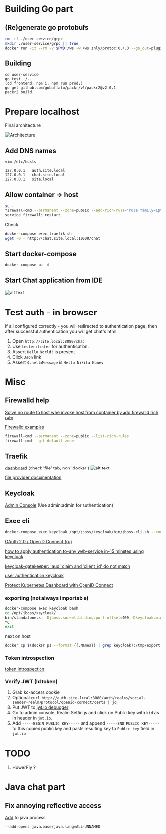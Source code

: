 # Building Go part

## (Re)generate go protobufs
```bash
rm -rf ./user-service/grpc
mkdir ./user-service/grpc || true
docker run -it --rm -v $PWD:/ws -w /ws znly/protoc:0.4.0 --go_out=plugins=grpc:user-service/grpc --plugin=protoc-gen-grpc=/usr/bin/protoc-gen-go -I./protobuf ./protobuf/*.proto
```

## Building
```
cd user-service
go test ./...
(cd frontend; npm i; npm run prod;)
go get github.com/gobuffalo/packr/v2/packr2@v2.0.1
packr2 build
```


# Prepare localhost
Final architecture:

![Architecture](./.markdown/auth.png "Title")

## Add DNS names
`vim /etc/hosts`

```
127.0.0.1   auth.site.local
127.0.0.1   chat.site.local
127.0.0.1   site.local
```

## Allow container -> host

```bash
su -
firewall-cmd --permanent --zone=public --add-rich-rule='rule family=ipv4 source address="172.27.0.0/16" accept'
service firewalld restart
```

Check
```bash
docker-compose exec traefik sh
wget -O - http://chat.site.local:10000/chat
```

## Start docker-compose
```bash
docker-compose up -d
```

## Start Chat application from IDE
![alt text](./.markdown/chat.png "Title")

# Test auth - in browser

If all configured correctly - you will redirected to authentication page, then after successful authentication you
will get chat's html.

1. Open `http://site.local:8080/chat`
2. Use `tester:tester` for authentication.
3. Assert `Hello World!` is present
4. Click `Json` link
5. Assert `$.helloMessage` is `Hello Nikita Konev`

# Misc

## Firewalld help
[Solve no route to host whe invoke host from container by add firewalld rich rule](https://forums.docker.com/t/no-route-to-host-network-request-from-container-to-host-ip-port-published-from-other-container/39063/6)

[Firewalld examples](https://www.rootusers.com/how-to-use-firewalld-rich-rules-and-zones-for-filtering-and-nat/)
```bash
firewall-cmd --permanent --zone=public --list-rich-rules
firewall-cmd --get-default-zone
```
## Traefik
[dashboard](http://127.0.0.1:8010/dashboard/) (check 'file' tab, non 'docker')
![alt text](./.markdown/traefik.png "Title")

[file provider documentation](https://docs.traefik.io/v1.7/configuration/backends/file/)

## Keycloak
[Admin Console](http://auth.site.local:8844/auth/admin) (Use admin:admin for authentication)

## Exec cli
```bash
docker-compose exec keycloak /opt/jboss/keycloak/bin/jboss-cli.sh --connect
```

[OAuth 2.0 / OpenID Connect (ru)](https://habr.com/ru/post/281406/)

[how to apply authentication to-any web-service in-15 minutes using keycloak](https://medium.com/docker-hacks/how-to-apply-authentication-to-any-web-service-in-15-minutes-using-keycloak-and-keycloak-proxy-e4dd88bc1cd5)

[keycloak-gatekeeper: 'aud' claim and 'client_id' do not match](https://stackoverflow.com/questions/53550321/keycloak-gatekeeper-aud-claim-and-client-id-do-not-match/53627747#53627747)

[user authentication keycloak](https://scalac.io/user-authentication-keycloak-2/)

[Protect Kubernetes Dashboard with OpenID Connect](https://itnext.io/protect-kubernetes-dashboard-with-openid-connect-104b9e75e39c)

### exporting (not always importable)
```bash
docker-compose exec keycloak bash
cd /opt/jboss/keycloak/
bin/standalone.sh -Djboss.socket.binding.port-offset=100 -Dkeycloak.migration.action=export -Dkeycloak.migration.provider=singleFile -Dkeycloak.migration.file=/tmp/export.json
^C
exit
```
next on host
```bash
docker cp $(docker ps --format {{.Names}} | grep keycloak):/tmp/export.json ./docker/export2.json
```

### Token introspection
[token introspection](https://www.keycloak.org/docs/latest/authorization_services/index.html#_service_protection_token_introspection)

### Verify JWT (Id token)
1. Grab kc-access cookie
2. Optional `curl http://auth.site.local:8080/auth/realms/social-sender-realm/protocol/openid-connect/certs | jq`
3. Put JWT to [jwt.io debugger](https://jwt.io/)
4. Go to admin console, Realm Settings and click on Public key with `kid` as in header in `jwt.io`.
5. Add `-----BEGIN PUBLIC KEY-----` and append `-----END PUBLIC KEY-----` to this copied public key and paste resulting key to `Public key` field in `jwt.io`

# TODO
1. HowerFly ?

# Java chat part

## Fix annoying reflective access
[Add](https://github.com/google/guice/issues/1133#issuecomment-434635902) to java process
```
--add-opens java.base/java.lang=ALL-UNNAMED
```